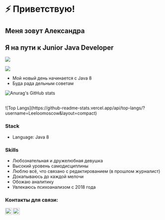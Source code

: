 
# ⚡️ Приветствую!
## Меня зовут Александра 
## Я на пути к Junior Java Developer

![](https://pxhere.com/ru/photo/1407325)

![](https://komarev.com/ghpvc/?username=your-github-Leeloomoscow)

- Мой новый день начинается с Java 8
- Буда рада дельным советам

![Anurag's GitHub stats](https://github-readme-stats.vercel.app/api?username=Leeloomoscow&show_icons=true&theme=radical)


<br /> 
![Top Langs](https://github-readme-stats.vercel.app/api/top-langs/?username=Leeloomoscow&layout=compact)


### Stack
- Language: Java 8

### Skills
- Любознательная и дружелюбная девушка
- Высокий уровень самодисциплины
- Люблю всё, что связано с редактированием (в прошлом журналист)
- Докапываюсь до каждой мелочи
- Обожаю аналитику
- Увлекаюсь психоанализом с 2018 года



### Контакты для связи:
[<img align="left" width="22px" alt="javeoff | Telegram" src="https://simpleicons.org/icons/telegram.svg" />](https://t.me/Leeloo_moscow) 
[<img align="left" width="22px" alt="javeoff | Instagram" src="https://simpleicons.org/icons/instagram.svg" />](https://instagram/Leeloo__star)
